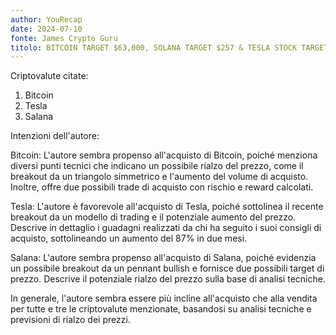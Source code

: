 ```yaml
---
author: YouRecap
date: 2024-07-10
fonte: James Crypto Guru
titolo: BITCOIN TARGET $63,000, SOLANA TARGET $257 & TESLA STOCK TARGET $589
---
```


Criptovalute citate:

1. Bitcoin
2. Tesla
3. Salana

Intenzioni dell'autore:

Bitcoin: L'autore sembra propenso all'acquisto di Bitcoin, poiché menziona diversi punti tecnici che indicano un possibile rialzo del prezzo, come il breakout da un triangolo simmetrico e l'aumento del volume di acquisto. Inoltre, offre due possibili trade di acquisto con rischio e reward calcolati.

Tesla: L'autore è favorevole all'acquisto di Tesla, poiché sottolinea il recente breakout da un modello di trading e il potenziale aumento del prezzo. Descrive in dettaglio i guadagni realizzati da chi ha seguito i suoi consigli di acquisto, sottolineando un aumento del 87% in due mesi.

Salana: L'autore sembra propenso all'acquisto di Salana, poiché evidenzia un possibile breakout da un pennant bullish e fornisce due possibili target di prezzo. Descrive il potenziale rialzo del prezzo sulla base di analisi tecniche.

In generale, l'autore sembra essere più incline all'acquisto che alla vendita per tutte e tre le criptovalute menzionate, basandosi su analisi tecniche e previsioni di rialzo dei prezzi.
